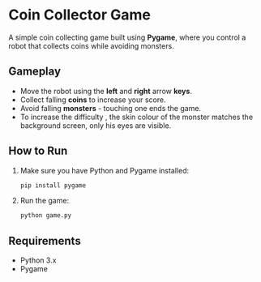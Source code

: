 # Coin Collector Game
A simple coin collecting game built using **Pygame**, where you control a robot that collects coins while avoiding monsters.

## Gameplay

- Move the robot using the **left** and **right** arrow **keys**.
- Collect falling **coins** to increase your score.
- Avoid falling **monsters** - touching one ends the game.
- To increase the difficulty , the skin colour of the monster matches the background screen, only his eyes are visible.

 ## How to Run
 1. Make sure you have Python and Pygame installed:
    ```bash
    pip install pygame

  2. Run the game:
     ```bash
     python game.py

## Requirements
- Python 3.x
- Pygame
